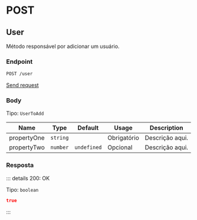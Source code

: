 # POST

## User

Método responsável por adicionar um usuário.

### Endpoint

```sh
POST /user
```

[Send request](https://hopp.sh/r/IVsZZwKwMIeE '/user')

### Body

Tipo: `UserToAdd`

| Name        | Type     | Default     | Usage       | Description     |
| ----------- | -------- | ----------- | ----------- | --------------- |
| propertyOne | `string` |             | Obrigatório | Descrição aqui. |
| propertyTwo | `number` | `undefined` | Opcional    | Descrição aqui. |

### Resposta

::: details 200: OK

Tipo: `boolean`

```json
true
```

:::
